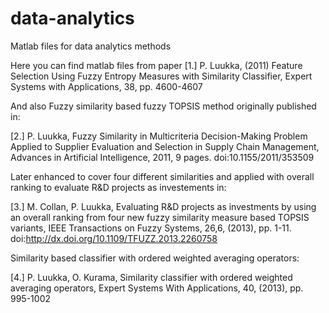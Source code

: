 # data-analytics
Matlab files for data analytics methods

Here you can find matlab files from paper
[1.] P. Luukka, (2011) Feature Selection Using Fuzzy Entropy Measures with
 Similarity Classifier, Expert Systems with Applications, 38, pp.
 4600-4607

And also Fuzzy similarity based fuzzy TOPSIS method originally published in:

[2.] P. Luukka, Fuzzy Similarity in Multicriteria Decision-Making Problem Applied to Supplier Evaluation and Selection in
Supply Chain Management, Advances in Artificial Intelligence, 2011, 9 pages.
doi:10.1155/2011/353509

Later enhanced to cover four different similarities and applied with overall ranking to evaluate R&D projects as investements in:

[3.] M. Collan, P. Luukka, Evaluating R&D projects as investments by using an overall ranking from four new fuzzy similarity 
measure based TOPSIS variants, IEEE Transactions on Fuzzy Systems, 26,6, (2013), pp. 1-11. 
doi:http://dx.doi.org/10.1109/TFUZZ.2013.2260758

Similarity based classifier with ordered weighted averaging operators:

[4.] P. Luukka, O. Kurama, Similarity classifier with ordered weighted averaging operators,
Expert Systems With Applications, 40, (2013), pp. 995-1002

